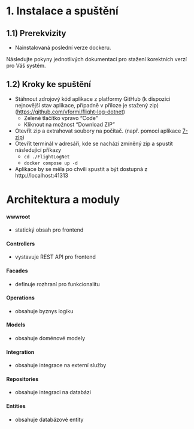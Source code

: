 # 1. Instalace a spuštění

## 1.1) Prerekvizity

- Nainstalovaná poslední verze dockeru.

Následujte pokyny jednotlivých dokumentací pro stažení korektních verzí pro Váš systém.

## 1.2) Kroky ke spuštění
- Stáhnout zdrojový kód aplikace z platformy GitHub (k dispozici nejnovější stav aplikace, případně v příloze je stažený zip) (https://github.com/vformi/flight-log-dotnet)
  - Zelené tlačítko vpravo “Code”
  - Kliknout na možnost “Download ZIP”
- Otevřít zip a extrahovat soubory na počítač. (např. pomocí aplikace [7-zip](https://www.7-zip.org/download.html))
- Otevřít terminál v adresáři, kde se nachází zmíněný zip a spustit následující příkazy
  - `cd ./FlightLogNet`
  - `docker compose up -d`
- Aplikace by se měla po chvíli spustit a být dostupná z http://localhost:41313

# Architektura a moduly
#### wwwroot
- statický obsah pro frontend
#### Controllers
- vystavuje REST API pro frontend
#### Facades
- definuje rozhraní pro funkcionalitu
#### Operations
- obsahuje byznys logiku
#### Models
- obsahuje doménové modely
#### Integration
- obsahuje integrace na externí služby
#### Repositories
- obsahuje integraci na databázi
#### Entities 
- obsahuje databázové entity

